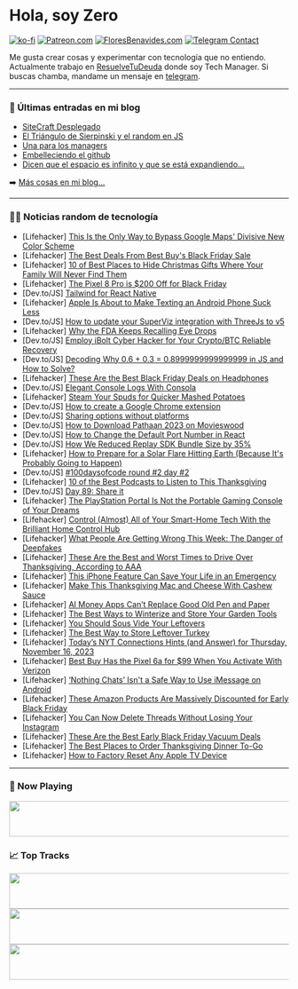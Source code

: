 # Hola, soy Zero

[![ko-fi](https://ko-fi.com/img/githubbutton_sm.svg)](https://ko-fi.com/J3J4N0LUK)
[![Patreon.com](https://img.shields.io/endpoint.svg?url=https%3A%2F%2Fshieldsio-patreon.vercel.app%2Fapi%3Fusername%3Dzerodragon%26type%3Dpatrons&style=for-the-badge)](https://patreon.com/zerodragon)
[![FloresBenavides.com](https://img.shields.io/website?down_message=oops&label=MiBlog&style=for-the-badge&up_message=online&url=https%3A%2F%2Ffloresbenavides.com)](https://floresbenavides.com)
[![Telegram Contact](https://img.shields.io/badge/escr%C3%ADbeme-ZeroDragon-%2326A5E4?style=for-the-badge&logo=telegram)](https://t.me/zerodragon)

Me gusta crear cosas y experimentar con tecnología que no entiendo.
Actualmente trabajo en [ResuelveTuDeuda](http://github.com/resuelve) donde soy Tech Manager.
Si buscas chamba, mandame un mensaje en [telegram](https://t.me/zerodragon).

---

### 📕 Últimas entradas en mi blog
<!-- BLOG-POST-LIST:START -->
- [SiteCraft Desplegado](https://floresbenavides.com/sitecraft-desplegado/)
- [El Triángulo de Sierpinski y el random en JS](https://floresbenavides.com/el-triangulo-de-sierpinski-y-el-random-en-js/)
- [Una para los managers](https://floresbenavides.com/una-para-los-managers/)
- [Embelleciendo el github](https://floresbenavides.com/embelleciendo-el-github/)
- [Dicen que el espacio es infinito y que se está expandiendo…](https://floresbenavides.com/dicen-que-el-espacio-es-infinito-y-que-se-esta-expandiendo/)
<!-- BLOG-POST-LIST:END -->

➡️ [Más cosas en mi blog...](https://floresbenavides.com)

---

### 👨‍💻 Noticias random de tecnología
<!-- TECH-POSTS:START -->
- [Lifehacker] [This Is the Only Way to Bypass Google Maps&#39; Divisive New Color Scheme](https://lifehacker.com/tech/how-to-change-new-google-maps-colors)
- [Lifehacker] [The Best Deals From Best Buy&#39;s Black Friday Sale](https://lifehacker.com/best-buys-black-friday-calendar-1850942632)
- [Lifehacker] [10 of Best Places to Hide Christmas Gifts Where Your Family Will Never Find Them](https://lifehacker.com/the-best-places-to-hide-christmas-gifts-that-you-never-1848194754)
- [Lifehacker] [The Pixel 8 Pro is $200 Off for Black Friday](https://lifehacker.com/tech/pixel-8-pro-black-friday-deal)
- [Dev.to/JS] [Tailwind for React Native](https://dev.to/s-fabian/tailwind-for-react-native-2pmf)
- [Lifehacker] [Apple Is About to Make Texting an Android Phone Suck Less](https://lifehacker.com/tech/apple-finally-adopts-rsc-messaging)
- [Dev.to/JS] [How to update your SuperViz integration with ThreeJs to v5](https://dev.to/superviz/how-to-update-your-superviz-integration-with-threejs-to-v5-40lk)
- [Lifehacker] [Why the FDA Keeps Recalling Eye Drops](https://lifehacker.com/why-the-fda-keeps-recalling-eye-drops-1850977755)
- [Dev.to/JS] [Employ iBolt Cyber Hacker for Your Crypto/BTC Reliable Recovery](https://dev.to/georgelhem/employ-ibolt-cyber-hacker-for-your-cryptobtc-reliable-recovery-35aa)
- [Dev.to/JS] [Decoding Why 0.6 + 0.3 = 0.8999999999999999 in JS and How to Solve?](https://dev.to/jeevaramanathan/decoding-why-06-03-08999999999999999-in-js-and-how-to-solve-640)
- [Lifehacker] [These Are the Best Black Friday Deals on Headphones](https://lifehacker.com/tech/best-black-friday-headphone-deals)
- [Dev.to/JS] [Elegant Console Logs With Consola](https://dev.to/murtuzaalisurti/elegant-console-logs-with-consola-4819)
- [Lifehacker] [Steam Your Spuds for Quicker Mashed Potatoes](https://lifehacker.com/food-drink/steam-mashed-potatoes)
- [Dev.to/JS] [How to create a Google Chrome extension](https://dev.to/kwnaidoo/how-to-create-a-google-chrome-extension-5b9f)
- [Dev.to/JS] [Sharing options without platforms](https://dev.to/ovidem/sharing-options-without-platforms-cha)
- [Dev.to/JS] [How to Download Pathaan 2023 on Movieswood](https://dev.to/movieswood/how-to-download-pathaan-2023-on-movieswood-1jee)
- [Dev.to/JS] [How to Change the Default Port Number in React](https://dev.to/jayanthbabu123/how-to-change-the-default-port-number-in-react-28cn)
- [Dev.to/JS] [How We Reduced Replay SDK Bundle Size by 35%](https://dev.to/sentry/how-we-reduced-replay-sdk-bundle-size-by-35-2g0f)
- [Lifehacker] [How to Prepare for a Solar Flare Hitting Earth &lpar;Because It&#39;s Probably Going to Happen&rpar;](https://lifehacker.com/how-to-prepare-for-a-solar-flare-hitting-earth-because-1848076402)
- [Dev.to/JS] [#100daysofcode round #2 day #2](https://dev.to/momandalex022/100daysofcode-round-2-day-2-3fhc)
- [Lifehacker] [10 of the Best Podcasts to Listen to This Thanksgiving](https://lifehacker.com/entertainment/best-thanksgiving-podcasts)
- [Dev.to/JS] [Day 89: Share it](https://dev.to/dhrn/day-89-share-405o)
- [Lifehacker] [The PlayStation Portal Is Not the Portable Gaming Console of Your Dreams](https://lifehacker.com/playstation-portal-is-not-the-portable-gaming-console-o-1850769327)
- [Lifehacker] [Control &lpar;Almost&rpar; All of Your Smart-Home Tech With the Brilliant Home Control Hub](https://lifehacker.com/tech/brilliant-home-control-hub-review)
- [Lifehacker] [What People Are Getting Wrong This Week: The Danger of Deepfakes](https://lifehacker.com/entertainment/are-deepfakes-dangerous)
- [Lifehacker] [These Are the Best and Worst Times to Drive Over Thanksgiving, According to AAA](https://lifehacker.com/travel/best-thanksgiving-travel-times)
- [Lifehacker] [This iPhone Feature Can Save Your Life in an Emergency](https://lifehacker.com/this-new-iphone-14-feature-might-save-your-life-in-an-e-1849514060)
- [Lifehacker] [Make This Thanksgiving Mac and Cheese With Cashew Sauce](https://lifehacker.com/food-drink/vegan-cashew-mac-and-cheese)
- [Lifehacker] [AI Money Apps Can’t Replace Good Old Pen and Paper](https://lifehacker.com/money/personal-budget-pen-and-paper)
- [Lifehacker] [The Best Ways to Winterize and Store Your Garden Tools](https://lifehacker.com/home/winterize-garden-tools)
- [Lifehacker] [You Should Sous Vide Your Leftovers](https://lifehacker.com/food-drink/reheat-leftovers-in-sous-vide-immersion-circulator)
- [Lifehacker] [The Best Way to Store Leftover Turkey](https://lifehacker.com/food-drink/how-to-store-leftover-thanksgiving-turkey)
- [Lifehacker] [Today’s NYT Connections Hints &lpar;and Answer&rpar; for Thursday, November 16, 2023](https://lifehacker.com/preview-today-s-nyt-connections-hints-and-answer-for-thursday-1851013077)
- [Lifehacker] [Best Buy Has the Pixel 6a for $99 When You Activate With Verizon](https://lifehacker.com/tech/best-buy-pixel-6a-deal)
- [Lifehacker] [‘Nothing Chats’ Isn&#39;t a Safe Way to Use iMessage on Android](https://lifehacker.com/tech/nothing-phones-imessage)
- [Lifehacker] [These Amazon Products Are Massively Discounted for Early Black Friday](https://lifehacker.com/the-best-early-black-friday-deals-on-amazon-products-1850991111)
- [Lifehacker] [You Can Now Delete Threads Without Losing Your Instagram](https://lifehacker.com/how-to-delete-threads-without-losing-your-instagram-1850615571)
- [Lifehacker] [These Are the Best Early Black Friday Vacuum Deals](https://lifehacker.com/home/best-early-black-friday-vacuum-deals)
- [Lifehacker] [The Best Places to Order Thanksgiving Dinner To-Go](https://lifehacker.com/food-drink/thanksgiving-dinners-to-go)
- [Lifehacker] [How to Factory Reset Any Apple TV Device](https://lifehacker.com/tech/how-to-factory-reset-apple-tv-4k)<!-- TECH-POSTS:END -->

---

### 🎵 Now Playing
<a href="https://spotify-now-playing-dun.vercel.app/now-playing?open"><img src="https://spotify-now-playing-dun.vercel.app/now-playing" width="540" height="64"></a>

### 📈 Top Tracks
<a href="https://spotify-now-playing-dun.vercel.app/top-tracks?i=1&open"><img src="https://spotify-now-playing-dun.vercel.app/top-tracks?i=1" width="540" height="64"></a>
<a href="https://spotify-now-playing-dun.vercel.app/top-tracks?i=2&open"><img src="https://spotify-now-playing-dun.vercel.app/top-tracks?i=2" width="540" height="64"></a>
<a href="https://spotify-now-playing-dun.vercel.app/top-tracks?i=3&open"><img src="https://spotify-now-playing-dun.vercel.app/top-tracks?i=3" width="540" height="64"></a>
